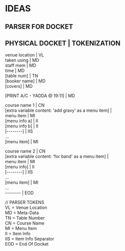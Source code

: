# IDEAS

## PARSER FOR DOCKET

PHYSICAL DOCKET                                           |  TOKENIZATION  
--------------------------------------------------------------------------------  
venue location                                            |  VL  
taken using                                               |  MD  
staff mem                                                 |  MD  
time                                                      |  MD  
[table num]                                               |  TN  
[booker name]                                             |  MD  
[covers]                                                  |  MD  
  
[PRINT A/C - YADDA @ 19:11]                               |  MD  
  
course name 1                                             |  CN  
[extra variable content: 'add gravy' as a menu item]      |  
menu item                                                 |  MI  
[menu info a]                                             |  II  
[menu info b]                                             |  II  
[--------]                                                |  IIS  
...                   
[menu item]                                               |  MI  
  
  
course name 2                                             |  CN  
[extra variable content: 'for band' as a menu item]       |  
menu item                                                 |  MI  
[menu info]                                               |  II  
[--------]                                                |  IIS  
...                   
[menu item]                                               |  MI  
...  
--------                                                  |  EOD  
  
  
// PARSER TOKENS  
VL = Venue Location  
MD = Meta-Data  
TN = Table Number  
CN = Course Name  
MI = Menu Item  
II = Item Info  
IIS = Item Info Separator  
EOD = End Of Docket  
